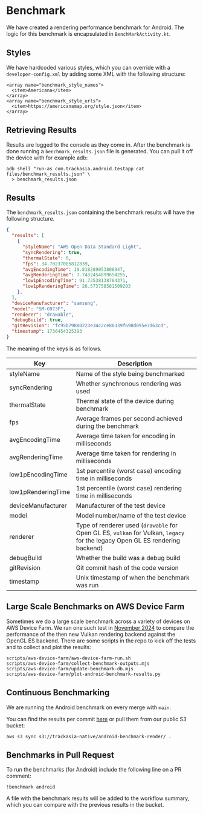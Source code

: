 # Benchmark

We have created a rendering performance benchmark for Android. The logic for this benchmark is encapsulated in `BenchMarkActivity.kt`.

## Styles

We have hardcoded various styles, which you can override with a `developer-config.xml` by adding some XML with the following structure:

```
<array name="benchmark_style_names">
  <item>Americana</item>
</array>
<array name="benchmark_style_urls">
  <item>https://americanamap.org/style.json</item>
</array>
```

## Retrieving Results

Results are logged to the console as they come in. After the benchmark is done running a `benchmark_results.json` file is generated. You can pull it off the device with for example adb:

```
adb shell "run-as com.trackasia.android.testapp cat files/benchmark_results.json" \
  > benchmark_results.json
```

## Results

The `benchmark_results.json` containing the benchmark results will have the following structure.

```json
{
  "results": [
    {
      "styleName": "AWS Open Data Standard Light",
      "syncRendering": true,
      "thermalState": 0,
      "fps": 34.70237085812839,
      "avgEncodingTime": 19.818289053808947,
      "avgRenderingTime": 7.7432454899654255,
      "low1pEncodingTime": 91.72538138784371,
      "low1pRenderingTime": 26.573758581509203
    },
  ],
  "deviceManufacturer": "samsung",
  "model": "SM-G973F",
  "renderer": "drawable",
  "debugBuild": true,
  "gitRevision": "fc95b79880223e34c2ce80339f698d095e3d63cd",
  "timestamp": 1736454325393
}
```

The meaning of the keys is as follows.

| Key | Description |
|---|---|
| styleName | Name of the style being benchmarked |
| syncRendering | Whether synchronous rendering was used |
| thermalState | Thermal state of the device during benchmark |
| fps | Average frames per second achieved during the benchmark |
| avgEncodingTime | Average time taken for encoding in milliseconds |
| avgRenderingTime | Average time taken for rendering in milliseconds |
| low1pEncodingTime | 1st percentile (worst case) encoding time in milliseconds |
| low1pRenderingTime | 1st percentile (worst case) rendering time in milliseconds |
| deviceManufacturer | Manufacturer of the test device |
| model | Model number/name of the test device |
| renderer | Type of renderer used (`drawable` for Open GL ES, `vulkan` for Vulkan, `legacy` for the legacy Open GL ES rendering backend) |
| debugBuild | Whether the build was a debug build |
| gitRevision | Git commit hash of the code version |
| timestamp | Unix timestamp of when the benchmark was run |

## Large Scale Benchmarks on AWS Device Farm

Sometimes we do a large scale benchmark across a variety of devices on AWS Device Farm. We ran one such test in [November 2024](https://github.com/trackasia/trackasia-native/issues/2787#issuecomment-2466948888) to compare the performance of the then new Vulkan rendering backend against the OpenGL ES backend. There are some scripts in the repo to kick off the tests and to collect and plot the results:

```
scripts/aws-device-farm/aws-device-farm-run.sh
scripts/aws-device-farm/collect-benchmark-outputs.mjs
scripts/aws-device-farm/update-benchmark-db.mjs
scripts/aws-device-farm/plot-android-benchmark-results.py
```

## Continuous Benchmarking

We are running the Android benchmark on every merge with `main`.

You can find the results per commit [here](https://trackasia-native.s3.eu-central-1.amazonaws.com/index.html#android-benchmark-render/) or pull them from our public S3 bucket:

```
aws s3 sync s3://trackasia-native/android-benchmark-render/ .
```

## Benchmarks in Pull Request

To run the benchmarks (for Android) include the following line on a PR comment:

```
!benchmark android
```

A file with the benchmark results will be added to the workflow summary, which you can compare with the previous results in the bucket.
